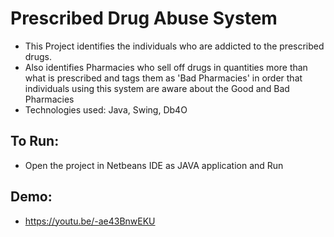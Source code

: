 # Prescribed Drug Abuse System
- This Project identifies the individuals who are addicted to the prescribed drugs. 
- Also identifies Pharmacies who sell off drugs in quantities more than what is prescribed and tags them as 'Bad Pharmacies' in order that individuals using this system are aware about the Good and Bad Pharmacies
- Technologies used: Java, Swing, Db4O

## To Run: 
- Open the project in Netbeans IDE as JAVA application and Run

## Demo: 
- https://youtu.be/-ae43BnwEKU

